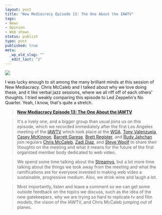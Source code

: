 ```yaml
--- 
layout: post
title: "New Mediacracy Episode 13: The One About the IAWTV"
tags: 
- News
- Opinion
- Web shows
status: publish
type: post
published: true
meta: 
  _wp_old_slug: ""
  _edit_last: "2"
---
```

<a href="http://newmediacracy.com/2010/05/episode-13-the-one-about-the-iawtv.html#comments"><img src="http://29.media.tumblr.com/tumblr_l2df188eIy1qz56moo1_500.jpg"></a>

I was lucky enough to sit among the many brilliant minds at this session of New Mediacracy. Chris McCaleb and I talked about why we love doing these, and it like verbal 
jazz sessions, where we all riff off of each others' thoughts. I tried weakly comparing this episode to Led Zeppelin's No Quarter. Yeah, I know, that's quite a stretch.</p>

> <strong><a href="http://newmediacracy.com">New Mediacracy Episode 13: The One About the IAWTV</a></strong>

> It's a lively one, and a bigger group than usual joins us on this episode, which we recorded immediately after the first Los Angeles meeting of the <a href="http://iawtv.org">IAWTV</a> which took place at the <a href="http://wga.org">WGA</a>.  <a href="http://twitter.com/metonyv">Tony Valenzuela</a>, <a href="http://twitter.com/caseymckinnon">Casey McKinnon</a>, <a href="http://twitter.com/spytap">Barrett Garese</a>, <a href="http://twitter.com/brettregister">Brett Register</a>, and <a href="http://twitter.com/rudy">Rudy Jahchan</a> join regulars <a href="http://twitter.com/chrismccaleb">Chris McCaleb</a>, <a href="http://twitter.com/zadi">Zadi Diaz</a>, and <a href="http://twitter.com/stevewoolf">Steve Woolf</a> to share their thoughts on the meeting and what it means for the future of the first organized member body dedicated to web video.

> We spend some time talking about the <a href="http://streamys.org">Streamys</a>, but a lot more time talking about the things we took away from the meeting and what the ramifications are for everyone invested in making web video a sustainable, progressive medium.  Also, we drink wine and laugh a lot.

> Most importantly, listen and leave a comment so we can get some outside feedback on the topics we discuss, such as the idea of the new gatekeepers, why we are trying so hard to replicate tv and film models, the vision of the IAWTV, and Chris McCaleb jumping out of planes.
